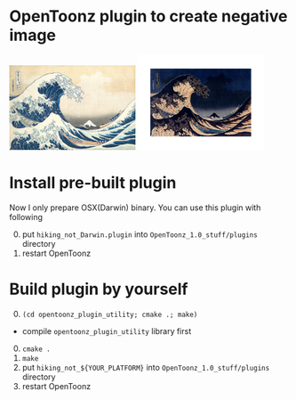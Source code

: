 # OpenToonz plugin to create negative image

<img src="https://raw.githubusercontent.com/Hi-king/opentoonz_not/master/sample/hokusai.jpg" width="45%">
<img src="https://raw.githubusercontent.com/Hi-king/opentoonz_not/master/sample/hokusai_not.0001.png" width="45%">

# Install pre-built plugin

Now I only prepare OSX(Darwin) binary.
You can use this plugin with following

0. put `hiking_not_Darwin.plugin` into `OpenToonz_1.0_stuff/plugins` directory
0. restart OpenToonz

# Build plugin by yourself

0. `(cd opentoonz_plugin_utility; cmake .; make)`
  * compile `opentoonz_plugin_utility` library first

0. `cmake .`
0. `make`
0. put `hiking_not_${YOUR_PLATFORM}` into `OpenToonz_1.0_stuff/plugins` directory
0. restart OpenToonz
